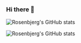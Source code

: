 ### Hi there 👋

![Rosenbjerg's GitHub stats](https://github-readme-stats.vercel.app//api?username=rosenbjerg&show_icons=true&theme=tokyonight&count_private=true)


![Rosenbjerg's GitHub stats](https://github-readme-stats.vercel.app/api/top-langs/?username=rosenbjerg&langs_count=10&layout=compact&theme=tokyonight&count_private=true)

<!--
**rosenbjerg/rosenbjerg** is a ✨ _special_ ✨ repository because its `README.md` (this file) appears on your GitHub profile.

Here are some ideas to get you started:

- 🔭 I’m currently working on ...
- 🌱 I’m currently learning ...
- 👯 I’m looking to collaborate on ...
- 🤔 I’m looking for help with ...
- 💬 Ask me about ...
- 📫 How to reach me: ...
- 😄 Pronouns: ...
- ⚡ Fun fact: ...
-->
